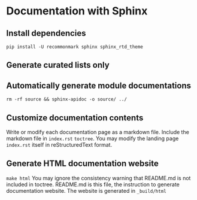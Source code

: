 # Documentation with Sphinx

## Install dependencies
`pip install -U recommonmark sphinx sphinx_rtd_theme`

## Generate curated lists only
## Automatically generate module documentations
`rm -rf source && sphinx-apidoc -o source/ ../`

## Customize documentation contents
Write or modify each documentation page as a markdown file.
Include the markdown file in `index.rst` `toctree`.
You may modify the landing page `index.rst` itself in reStructuredText format.

## Generate HTML documentation website
`make html`
You may ignore the consistency warning that README.md is not included in toctree. README.md is this file, the instruction to generate documentation website.
The website is generated in `_build/html`
